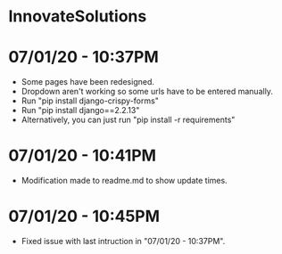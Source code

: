 # InnovateSolutions

<h1>07/01/20 - 10:37PM</h1>
<ul>
	<li>Some pages have been redesigned.</li>
	<li>Dropdown aren't working so some urls have to be entered manually.</li>
	<li>Run "pip install django-crispy-forms"</li>
	<li>Run "pip install django==2.2.13"</li>
	<li>Alternatively, you can just run "pip install -r requirements"</li>
</ul>

<h1>07/01/20 - 10:41PM</h1>
<ul>
	<li>Modification made to readme.md to show update times.</li>
</ul>

<h1>07/01/20 - 10:45PM</h1>
<ul>
	<li>Fixed issue with last intruction in "07/01/20 - 10:37PM".</li>
</ul>